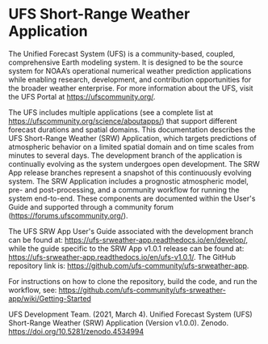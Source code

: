 # UFS Short-Range Weather Application

The Unified Forecast System (UFS) is a community-based, coupled, comprehensive Earth modeling system. It is designed to be the source system for NOAA’s operational numerical weather prediction applications while enabling research, development, and contribution opportunities for the broader weather enterprise. For more information about the UFS, visit the UFS Portal at https://ufscommunity.org/.

The UFS includes multiple applications (see a complete list at https://ufscommunity.org/science/aboutapps/) that support different forecast durations and spatial domains. This documentation describes the UFS Short-Range Weather (SRW) Application, which targets predictions of atmospheric behavior on a limited spatial domain and on time scales from minutes to several days. The development branch of the application is continually evolving as the system undergoes open development. The SRW App release branches represent a snapshot of this continuously evolving system. The SRW Application includes a prognostic atmospheric model, pre- and post-processing, and a community workflow for running the system end-to-end. These components are documented within the User's Guide and supported through a community forum (https://forums.ufscommunity.org/). 

The UFS SRW App User's Guide associated with the development branch can be found at: https://ufs-srweather-app.readthedocs.io/en/develop/, while the guide specific to the SRW App v1.0.1 release can be found at: https://ufs-srweather-app.readthedocs.io/en/ufs-v1.0.1/. The GitHub repository link is: https://github.com/ufs-community/ufs-srweather-app.

For instructions on how to clone the repository, build the code, and run the workflow, see:
https://github.com/ufs-community/ufs-srweather-app/wiki/Getting-Started

UFS Development Team. (2021, March 4). Unified Forecast System (UFS) Short-Range Weather (SRW) Application (Version v1.0.0). Zenodo. https://doi.org/10.5281/zenodo.4534994
